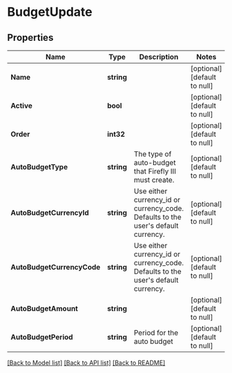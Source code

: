 # BudgetUpdate

## Properties
Name | Type | Description | Notes
------------ | ------------- | ------------- | -------------
**Name** | **string** |  | [optional] [default to null]
**Active** | **bool** |  | [optional] [default to null]
**Order** | **int32** |  | [optional] [default to null]
**AutoBudgetType** | **string** | The type of auto-budget that Firefly III must create. | [optional] [default to null]
**AutoBudgetCurrencyId** | **string** | Use either currency_id or currency_code. Defaults to the user&#x27;s default currency. | [optional] [default to null]
**AutoBudgetCurrencyCode** | **string** | Use either currency_id or currency_code. Defaults to the user&#x27;s default currency. | [optional] [default to null]
**AutoBudgetAmount** | **string** |  | [optional] [default to null]
**AutoBudgetPeriod** | **string** | Period for the auto budget | [optional] [default to null]

[[Back to Model list]](../README.md#documentation-for-models) [[Back to API list]](../README.md#documentation-for-api-endpoints) [[Back to README]](../README.md)

